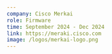 ```yaml
---
company: Cisco Merkai
role: Firmware
time: September 2024 - Dec 2024
link: https://meraki.cisco.com
image: /logos/merkai-logo.png
---
```


